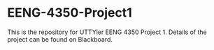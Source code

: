 # EENG-4350-Project1

This is the repository for UTTYler EENG 4350 Project 1.  Details of the project can be found on Blackboard.
